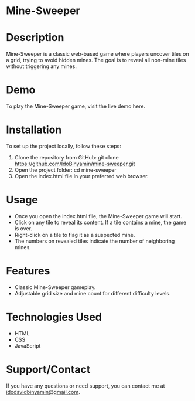 # Mine-Sweeper
# Description
Mine-Sweeper is a classic web-based game where players uncover tiles on a grid, trying to avoid hidden mines. The goal is to reveal all non-mine tiles without triggering any mines.

# Demo
To play the Mine-Sweeper game, visit the live demo here.

# Installation
To set up the project locally, follow these steps:

1. Clone the repository from GitHub: git clone https://github.com/IdoBinyamin/mine-sweeper.git
2. Open the project folder: cd mine-sweeper
3. Open the index.html file in your preferred web browser.
# Usage
* Once you open the index.html file, the Mine-Sweeper game will start.
* Click on any tile to reveal its content. If a tile contains a mine, the game is over.
* Right-click on a tile to flag it as a suspected mine.
* The numbers on revealed tiles indicate the number of neighboring mines.

# Features
* Classic Mine-Sweeper gameplay.
* Adjustable grid size and mine count for different difficulty levels.
# Technologies Used
* HTML
* CSS
* JavaScript
# Support/Contact
If you have any questions or need support, you can contact me at idodavidbinyamin@gmail.com.
